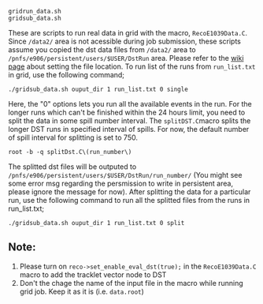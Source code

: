 ```
gridrun_data.sh
gridsub_data.sh
```
These are scripts to run real data in grid with the macro, `RecoE1039Data.C`. Since `/data2/` area is not acessible during job submission, these scripts assume you copied the dst data files from `/data2/` area to `/pnfs/e906/persistent/users/$USER/DstRun` area. Please refer to the [wiki page](https://github.com/E1039-Collaboration/e1039-wiki/wiki/data-file-on-grid) about setting the file location. To run list of the runs from `run_list.txt` in grid, use the following command;
```
./gridsub_data.sh ouput_dir 1 run_list.txt 0 single 
```
Here, the "0" options lets you run all the available events in the run. For the longer runs which can't be finished within the 24 hours limit, you need to split the data in some spill number interval. The `splitDST.C`macro
splits the longer DST runs in specified interval of spills. For now, the default number of spill interval for splitting is set to 750. 

```
root -b -q splitDst.C\(run_number\)
```

The splitted dst files will be outputed to `/pnfs/e906/persistent/users/$USER/DstRun/run_number/` (You might see some error msg regarding the persmission to write in persistent area, please ignore the message for now). After splitting the data for a particular run, use the following command to run all the splitted files from the runs in run_list.txt;

```
./gridsub_data.sh ouput_dir 1 run_list.txt 0 split 
```

## Note:
1. Please turn on `reco->set_enable_eval_dst(true);` in the `RecoE1039Data.C` macro to add the tracklet vector node to DST
1. Don't the chage the name of the input file in the macro while running grid job. Keep it as it is (i.e. `data.root`)
